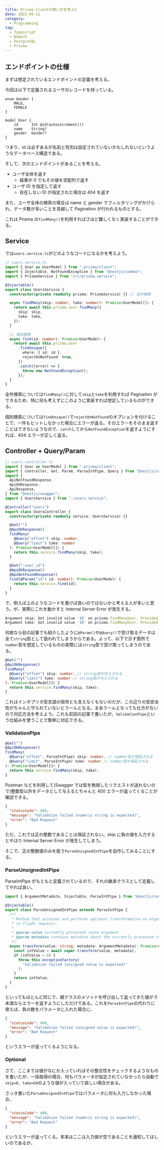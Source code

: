 ```yaml
---
title: Prisma Clientの使い方を学ぶ2
date: 2022-05-11
category:
  - Programming
tag:
  - Typescript
  - NodeJS
  - PostgreSQL
  - Prisma
---
```


## エンドポイントの仕様

まずは想定されているエンドポイントの定義を考える。

今回は以下で定義されるユーザのレコードを持っている。

```prisma
enum Gender {
    MALE,
    FEMALE
}

model User {
    id      Int @id(autoincrement())
    name    String?
    gender  Gender?
}
```

つまり、id は必ずあるが名前と性別は設定されていないかもしれないというようなデータベース構造である。

そして、次のエンドポイントがあることを考える。

- ユーザ全体を返す
  - 結果が 0 でもその値を空配列で返す
- ユーザ ID を指定して返す
  - 存在しない ID が指定された場合は 404 を返す

また、ユーザ全体の検索の場合は name と gender でフィルタリングがかけられ、データ数が多いことを見越して Pagination が行われるものとする。

これは Prisma の`findMany()`を利用すればさほど難しくなく実装することができる。

## Service

では`users.service.ts`がどのようなコードになるかを考えよう。

```ts
// users.service.ts
import { User as UserModel } from ".prisma/client";
import { Injectable, NotFoundException } from "@nestjs/common";
import { PrismaService } from "src/prisma.service";

@Injectable()
export class UsersService {
  constructor(private readonly prisma: PrismaService) {} // 全件検索

  async findMany(skip: number, take: number): Promise<UserModel[]> {
    return await this.prisma.user.findMany({
      skip: skip,
      take: take,
    });
  }

  // 個別検索
  async find(id: number): Promise<UserModel> {
    return await this.prisma.user
      .findUnique({
        where: { id: id },
        rejectOnNotFound: true,
      })
      .catch((error) => {
        throw new NotFoundException();
      });
  }
}
```

全件検索については`findMany()`に対して`skip`と`take`を利用すれば Pagination ができるため、特に何も考えずにこのように実装すれば想定しているものができる。

個別検索については`findUnique()`で`rejectOnNotFound`のオプションを付けることで、一件もヒットしなかった場合にエラーが返る。そのエラーをそのまま返すことはできないようなので、`catch`してから`NotFoundException`を返すようにすれば、404 エラーが正しく返る。

## Controller + Query/Param

```ts
// users.controller.ts
import { User as UserModel } from ".prisma/client";
import { Controller, Get, Param, ParseIntPipe, Query } from "@nestjs/common";
import {
  ApiNotFoundResponse,
  ApiOkResponse,
  ApiResponse,
} from "@nestjs/swagger";
import { UsersService } from "./users.service";

@Controller("users")
export class UsersController {
  constructor(private readonly service: UsersService) {}

  @Get("")
  @ApiOkResponse()
  findMany(
    @Query("offset") skip: number,
    @Query("limit") take: number
  ): Promise<UserModel[]> {
    return this.service.findMany(skip, take);
  }

  @Get(":user_id")
  @ApiOkResponse()
  @ApiNotFoundResponse()
  find(@Param("id") id: number): Promise<UserModel> {
    return this.service.find(id);
  }
}
```

で、例えば上のようなコードを書けば良いのではないかと考える人が多いと思う。が、実際にこれを動かすと Internal Server Error が発生する。

```ts
Argument skip: Got invalid value '10' on prisma.findManyUser. Provided String, expected Int.
Argument take: Got invalid value '10' on prisma.findManyUser. Provided String, expected Int.
```

何故なら前の記事でも紹介したように`@Param()`や`@Query()`で受け取るデータは全て`string`型として扱われてしまうからである。よって、以下で示す箇所で`number`型を想定しているものの実際には`string`型で受け取ってしまうのである。

```ts
@Get("")
@ApiOkResponse()
findMany(
  @Query("offset") skip: number, // string型が代入される
  @Query("limit") take: number // string型が代入される
): Promise<UserModel[]> {
  return this.service.findMany(skip, take);
}
```

これはインタプリタ型言語の宿命とも言えなくもないのだが、この辺りの型安全性がちゃんと守られていないとうーんとなる。まあうーんとなっても仕方がないので対応方法を考えよう。これも前回の記事で書いたが、`ValidationPipe`という仕組みを使うことで簡単に対応できる。

### ValidationPipe

```ts
@Get("")
@ApiOkResponse()
findMany(
  @Query("offset", ParseIntPipe) skip: number, // number型が保証される
  @Query("limit", ParseIntPipe) take: number // number型が保証される
): Promise<UserModel[]> {
  return this.service.findMany(skip, take);
}
```

Postman などを利用して(Swagger では型を無視したリクエストが送れないので)整数型以外をデータとして与えるとちゃんと 400 エラーが返ってくることが確認できる。

```json
{
  "statusCode": 400,
  "message": "Validation failed (numeric string is expected)",
  "error": "Bad Request"
}
```

ただ、これでは正の整数であることは保証されない。skip に負の値を入力するとやはり Internal Server Error が発生してしまう。

そこで、正の整数値のみを扱う`ParseUnsignedIntPipe`を自作してみることにする。

### ParseUnsignedIntPipe

ParseIntPipe がもともと定義されているので、それの継承クラスとして定義してやれば良い。

```ts
import { ArgumentMetadata, Injectable, ParseIntPipe } from "@nestjs/common";

@Injectable()
export class ParseUnsignedIntPipe extends ParseIntPipe {
  /**
   * Method that accesses and performs optional transformation on argument for
   * in-flight requests.
   *
   * @param value currently processed route argument
   * @param metadata contains metadata about the currently processed route argument
   */
  async transform(value: string, metadate: ArgumentMetadata): Promise<number> {
    const intValue = await super.transform(value, metadata);
    if (intValue < 0) {
      throw this.exceptionFactory(
        "Validation failed (unsigned value is expected)"
      );
    }
    return intValue;
  }
}
```

といってもほとんど同じで、親クラスのメソッドを呼び出して返ってきた値が 0 未満ならエラーを返すようにしただけである。これを`ParseIntPipe`の代わりに使えば、負の数をパラメータに入れた場合に、

```json
{
  "statusCode": 400,
  "message": "Validation failed (unsigned value is expected)",
  "error": "Bad Request"
}
```

というエラーが返ってくるようになる。

### Optional

さて、ここまでは値がなにか入っていればその整合性をチェックするようなものを書いたが、一括取得の場合、何もパラメータが設定されていなかったら自動で`skip=0, take=50`のような値が入っていて欲しい場合がある。

さっき書いた`ParseUnsignedIntPipe`ではパラメータに何も入力しなかった場合、

```json
{
  "statusCode": 400,
  "message": "Validation failed (numeric string is expected)",
  "error": "Bad Request"
}
```

というエラーが返ってくる。本来はここは入力値が空であることを通知してほしいのであるが、
